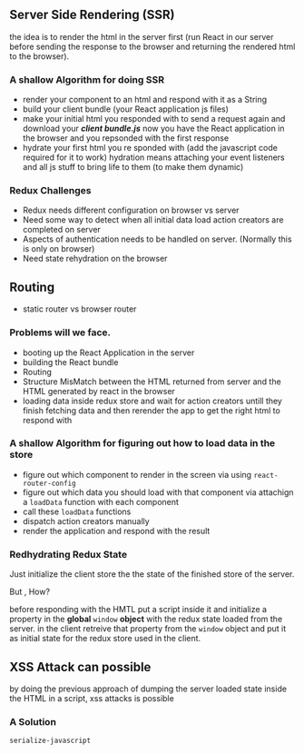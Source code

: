 ## Server Side Rendering (SSR)

the idea is to render the html in the server first (run React in our server before sending the response to the browser and returning the rendered html to the browser).

### A shallow Algorithm for doing SSR

- render your component to an html and respond with it as a String
- build your client bundle (your React application js files)
- make your initial html you responded with to send a request again and download your **_client bundle.js_**
  now you have the React application in the browser and you repsonded with the first response
- hydrate your first html you re sponded with (add the javascript code required for it to work)
  hydration means attaching your event listeners and all js stuff to bring life to them (to make them dynamic)

### Redux Challenges

- Redux needs different configuration on browser vs server
- Need some way to detect when all initial data load action creators are completed on server
- Aspects of authentication needs to be handled on server. (Normally this is only on browser)
- Need state rehydration on the browser

## Routing

- static router vs browser router

### Problems will we face.

- booting up the React Application in the server
- building the React bundle
- Routing
- Structure MisMatch between the HTML returned from server and the HTML generated by react in the browser
- loading data inside redux store and wait for action creators untill they finish fetching data and then rerender the app to get the right html to respond with

### A shallow Algorithm for figuring out how to load data in the store

- figure out which component to render in the screen via using `react-router-config`
- figure out which data you should load with that component via attachign a `loadData` function with each component
- call these `loadData` functions
- dispatch action creators manually
- render the application and respond with the result

### Redhydrating Redux State

Just initialize the client store the the state of the finished store of the server.

But , How?

before responding with the HMTL put a script inside it and initialize a property in the **global** `window` **object** with the redux state loaded from the server.
in the client retreive that property from the `window` object and put it as initial state for the redux store used in the client.

## XSS Attack can possible

by doing the previous approach of dumping the server loaded state inside the HTML in a script, xss attacks is possible

### A Solution

`serialize-javascript`
